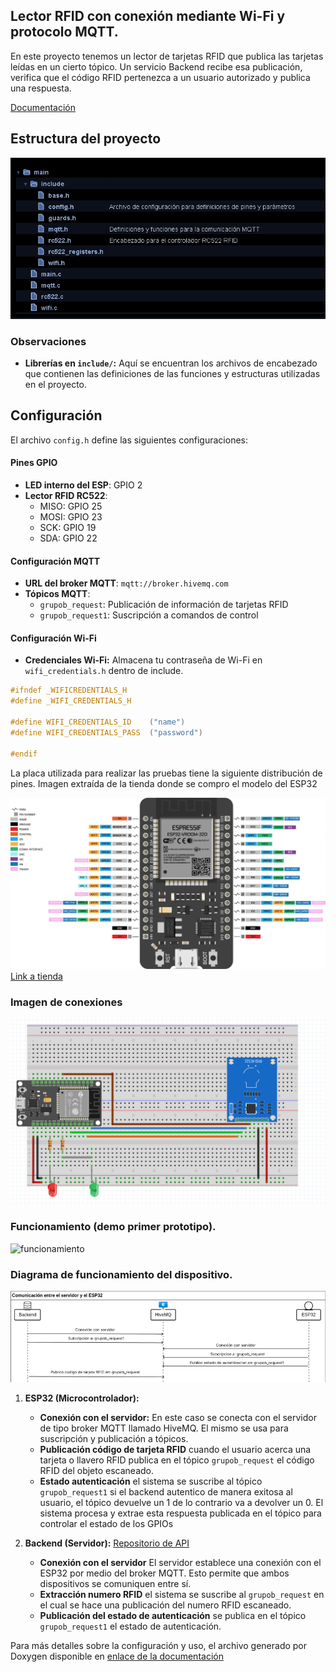 ## Lector RFID con conexión mediante Wi-Fi y protocolo MQTT.

En este proyecto tenemos un lector de tarjetas RFID que publica las tarjetas leídas en un cierto tópico. Un servicio Backend recibe esa publicación, verifica que el código RFID pertenezca a un usuario autorizado y publica una respuesta.

[Documentación](https://facumruiz.github.io/ESP-RC522/files.html)

## Estructura del proyecto
![pinout_esp32](./imgs/estructura.PNG)

### Observaciones
- **Librerías en `include/`:** Aquí se encuentran los archivos de encabezado que contienen las definiciones de las funciones y estructuras utilizadas en el proyecto.

## Configuración

El archivo `config.h` define las siguientes configuraciones:

####  Pines GPIO

- **LED interno del ESP**: GPIO 2
- **Lector RFID RC522**:
  - MISO: GPIO 25
  - MOSI: GPIO 23
  - SCK: GPIO 19
  - SDA: GPIO 22

#### Configuración MQTT

- **URL del broker MQTT**: `mqtt://broker.hivemq.com`
- **Tópicos MQTT**:
  - `grupob_request`: Publicación de información de tarjetas RFID
  - `grupob_request1`: Suscripción a comandos de control

#### Configuración Wi-Fi
- **Credenciales Wi-Fi:** Almacena tu contraseña de Wi-Fi en `wifi_credentials.h` dentro de include.
```c
#ifndef _WIFICREDENTIALS_H
#define _WIFI_CREDENTIALS_H

#define WIFI_CREDENTIALS_ID    ("name")
#define WIFI_CREDENTIALS_PASS  ("password")

#endif
```
La placa utilizada para realizar las pruebas tiene la siguiente distribución de pines. Imagen extraída de la tienda donde se compro el modelo del ESP32

![pinout_esp32](./imgs/esp32_pinout.jpg)
[Link a tienda](https://tienda.starware.com.ar/producto/placa-desarrollo-espressif-esp32-ch9102x-dual-core-wifi-bluetooth/)






### Imagen de conexiones

![circuito](./imgs/circuito_proto.png)


### Funcionamiento (demo primer prototipo).
![funcionamiento](./imgs/funcionamiento.gif)


### Diagrama de funcionamiento del dispositivo.

![diagrama](./imgs/diagrama.png)



1. **ESP32 (Microcontrolador):** 

    - **Conexión con el servidor:** En este caso se conecta con el servidor de tipo broker MQTT llamado HiveMQ. El mismo se usa para suscripción y publicación a tópicos. 
    - **Publicación código de tarjeta RFID** cuando el usuario acerca una tarjeta o llavero RFID publica en el tópico `grupob_request` el código RFID del objeto escaneado.
    - **Estado autenticación** el sistema se suscribe al tópico `grupob_request1` si el backend autentico de manera exitosa al usuario, el tópico devuelve un 1 de lo contrario va a devolver un 0. El sistema procesa y extrae esta respuesta publicada en el tópico para controlar el estado de los GPIOs
  
2. **Backend (Servidor):** [Repositorio de API](https://github.com/facumruiz/rfidhub)
    - **Conexión con el servidor** El servidor establece una conexión con el ESP32 por medio del broker MQTT. Esto permite que ambos dispositivos se comuniquen entre sí.
    - **Extracción numero RFID** el sistema se suscribe al `grupob_request` en el cual se hace una publicación del numero RFID escaneado.  
    - **Publicación del estado de autenticación** se publica en el tópico `grupob_request1` el estado de autenticación.
  

Para más detalles sobre la configuración y uso, el archivo generado por Doxygen disponible en [enlace de la documentación](https://facumruiz.github.io/ESP-RC522/files.html)



